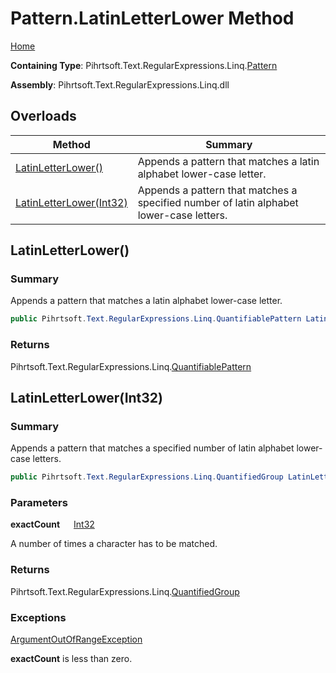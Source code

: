 # Pattern\.LatinLetterLower Method

[Home](../../../../../../README.md)

**Containing Type**: Pihrtsoft\.Text\.RegularExpressions\.Linq\.[Pattern](../README.md)

**Assembly**: Pihrtsoft\.Text\.RegularExpressions\.Linq\.dll

## Overloads

| Method | Summary |
| ------ | ------- |
| [LatinLetterLower()](#Pihrtsoft_Text_RegularExpressions_Linq_Pattern_LatinLetterLower) | Appends a pattern that matches a latin alphabet lower\-case letter\. |
| [LatinLetterLower(Int32)](#Pihrtsoft_Text_RegularExpressions_Linq_Pattern_LatinLetterLower_System_Int32_) | Appends a pattern that matches a specified number of latin alphabet lower\-case letters\. |

## LatinLetterLower\(\) <a name="Pihrtsoft_Text_RegularExpressions_Linq_Pattern_LatinLetterLower"></a>

### Summary

Appends a pattern that matches a latin alphabet lower\-case letter\.

```csharp
public Pihrtsoft.Text.RegularExpressions.Linq.QuantifiablePattern LatinLetterLower()
```

### Returns

Pihrtsoft\.Text\.RegularExpressions\.Linq\.[QuantifiablePattern](../../QuantifiablePattern/README.md)

## LatinLetterLower\(Int32\) <a name="Pihrtsoft_Text_RegularExpressions_Linq_Pattern_LatinLetterLower_System_Int32_"></a>

### Summary

Appends a pattern that matches a specified number of latin alphabet lower\-case letters\.

```csharp
public Pihrtsoft.Text.RegularExpressions.Linq.QuantifiedGroup LatinLetterLower(int exactCount)
```

### Parameters

**exactCount** &emsp; [Int32](https://docs.microsoft.com/en-us/dotnet/api/system.int32)

A number of times a character has to be matched\.

### Returns

Pihrtsoft\.Text\.RegularExpressions\.Linq\.[QuantifiedGroup](../../QuantifiedGroup/README.md)

### Exceptions

[ArgumentOutOfRangeException](https://docs.microsoft.com/en-us/dotnet/api/system.argumentoutofrangeexception)

**exactCount** is less than zero\.


